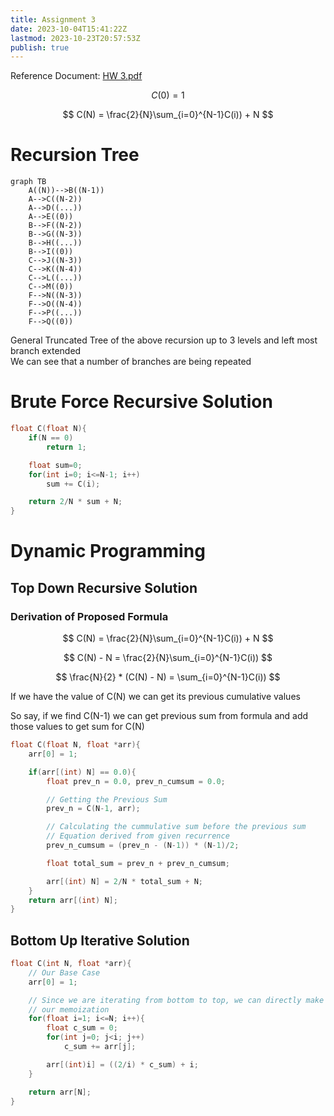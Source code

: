 ```yaml
---
title: Assignment 3
date: 2023-10-04T15:41:22Z
lastmod: 2023-10-23T20:57:53Z
publish: true
---
```


Reference Document: [HW 3.pdf](../_old-attachments/algo-HW%203.pdf)

$$
C(0) = 1
$$

$$
C(N) = \frac{2}{N}\sum_{i=0}^{N-1}C(i)) + N
$$

# Recursion Tree

```mermaid
graph TB
    A((N))-->B((N-1))
    A-->C((N-2))
    A-->D((...))
    A-->E((0))
    B-->F((N-2))
    B-->G((N-3))
    B-->H((...))
    B-->I((0))
    C-->J((N-3))
    C-->K((N-4))
    C-->L((...))
    C-->M((0))
    F-->N((N-3))
    F-->O((N-4))
    F-->P((...))
    F-->Q((0))
```

General Truncated Tree of the above recursion up to 3 levels and left most branch extended  
We can see that a number of branches are being repeated

# Brute Force Recursive Solution

```c++
float C(float N){
	if(N == 0)
		return 1;

	float sum=0;
	for(int i=0; i<=N-1; i++)
		sum += C(i);

	return 2/N * sum + N;
}
```

# Dynamic Programming

## Top Down Recursive Solution

### Derivation of Proposed Formula

$$
C(N) = \frac{2}{N}\sum_{i=0}^{N-1}C(i)) + N
$$

$$
C(N) - N = \frac{2}{N}\sum_{i=0}^{N-1}C(i))
$$

$$
\frac{N}{2} * (C(N) - N) = \sum_{i=0}^{N-1}C(i))
$$

If we have the value of C(N) we can get its previous cumulative values

So say, if we find C(N-1) we can get previous sum from formula and add those values to get sum for C(N)

```c++
float C(float N, float *arr){
	arr[0] = 1;

	if(arr[(int) N] == 0.0){
		float prev_n = 0.0, prev_n_cumsum = 0.0;

		// Getting the Previous Sum
		prev_n = C(N-1, arr);

		// Calculating the cummulative sum before the previous sum
		// Equation derived from given recurrence
		prev_n_cumsum = (prev_n - (N-1)) * (N-1)/2;

		float total_sum = prev_n + prev_n_cumsum;

		arr[(int) N] = 2/N * total_sum + N;
	}
	return arr[(int) N];
}
```

## Bottom Up Iterative Solution

```c++
float C(int N, float *arr){
	// Our Base Case
	arr[0] = 1;

	// Since we are iterating from bottom to top, we can directly make use of
	// our memoization
	for(float i=1; i<=N; i++){
		float c_sum = 0;
		for(int j=0; j<i; j++)
			c_sum += arr[j];

		arr[(int)i] = ((2/i) * c_sum) + i;
	}

	return arr[N];
}
```

